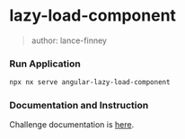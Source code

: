 # lazy-load-component

> author: lance-finney

### Run Application

```bash
npx nx serve angular-lazy-load-component
```

### Documentation and Instruction

Challenge documentation is [here](https://angular-challenges.vercel.app/challenges/angular/52-lazy-load-component/).
